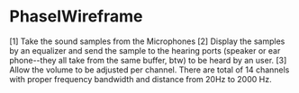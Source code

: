 # PhaseIWireframe
[1] Take the sound samples from the Microphones
[2] Display the samples by an equalizer and send the sample to the hearing ports (speaker or ear phone--they all take from the same buffer, btw) to be heard by an user.
[3] Allow the volume to be adjusted per channel.  There are total of 14 channels with proper frequency bandwidth and distance from 20Hz to 2000 Hz.
